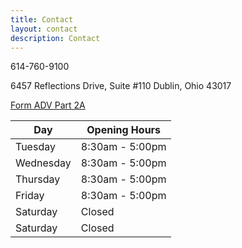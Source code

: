 ```yaml
---
title: Contact
layout: contact
description: Contact
---
```


614-760-9100

6457 Reflections Drive, Suite #110
Dublin, Ohio 43017

[Form ADV Part 2A]([https://www.google.com](https://raw.githubusercontent.com/heximer/heximer.github.io/main/assets/02-28-2022-HIM-Form-ADV-Part-2A-and-2B-FINAL.pdf))


| Day       | Opening Hours   |
| --------- | --------------- |
| Tuesday   | 8:30am - 5:00pm |
| Wednesday | 8:30am - 5:00pm |
| Thursday  | 8:30am - 5:00pm |
| Friday    | 8:30am - 5:00pm |
| Saturday  | Closed          |
| Saturday  | Closed          |
